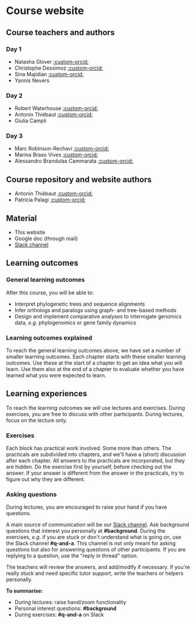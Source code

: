 # Course website

## Course teachers and authors

### Day 1

* Natasha Glover [:custom-orcid:](https://orcid.org/0000-0003-1811-4340)
* Christophe Dessimoz [:custom-orcid:](https://orcid.org/0000-0002-2170-853X)
* Sina Majidian [:custom-orcid:](https://orcid.org/0000-0001-5345-6982)
* Yannis Nevers

### Day 2

* Robert Waterhouse [:custom-orcid:](https://orcid.org/0000-0003-4199-9052)
* Antonin Thiébaut [:custom-orcid:](https://orcid.org/0000-0002-7587-5587)
* Giulia Campli

### Day 3

* Marc Robinson-Rechavi [:custom-orcid:](https://orcid.org/0000-0002-3437-3329)
* Marina Braso Vives [:custom-orcid:](https://orcid.org/0000-0001-5007-5789)
* Alessandro Brandulas Cammarata [:custom-orcid:](https://orcid.org/0009-0006-5956-9842)

## Course repository and website authors

* Antonin Thiébaut [:custom-orcid:](https://orcid.org/0000-0002-7587-5587)
* Patricia Palagi [:custom-orcid:](https://orcid.org/0000-0001-9062-6303)

## Material

* This website
* Google doc (through mail)
* [Slack channel](https://slack.com)

## Learning outcomes

### General learning outcomes

After this course, you will be able to:

* Interpret phylogenetic trees and sequence alignments
* Infer orthologs and paralogs using graph- and tree-based methods
* Design and implement comparative analyses to interrogate genomics data, _e.g._ phylogenomics or gene family dynamics

### Learning outcomes explained

To reach the general learning outcomes above, we have set a number of smaller learning outcomes. Each chapter starts with these smaller learning outcomes. Use these at the start of a chapter to get an idea what you will learn. Use them also at the end of a chapter to evaluate whether you have learned what you were expected to learn.

## Learning experiences

To reach the learning outcomes we will use lectures and exercises. During exercises, you are free to discuss with other participants. During lectures, focus on the lecture only.

### Exercises

Each block has practical work involved. Some more than others. The practicals are subdivided into chapters, and we'll have a (short) discussion after each chapter. All answers to the practicals are incorporated, but they are hidden. Do the exercise first by yourself, before checking out the answer. If your answer is different from the answer in the practicals, try to figure out why they are different.

### Asking questions

During lectures, you are encouraged to raise your hand if you have questions.

A main source of communication will be our [Slack channel](https://www.slack.com). Ask background questions that interest you personally at **#background**. During the exercises, _e.g_. if you are stuck or don't understand what is going on, use the Slack channel **#q-and-a**.  This channel is not only meant for asking questions but also for answering questions of other participants. If you are replying to a question, use the "reply in thread" option.

The teachers will review the answers, and add/modify if necessary. If you're really stuck and need specific tutor support, write the teachers or helpers personally.

**To summarise:**

* During lectures: raise hand/zoom functionality
* Personal interest questions: **#background**
* During exercises: **\#q-and-a** on Slack
